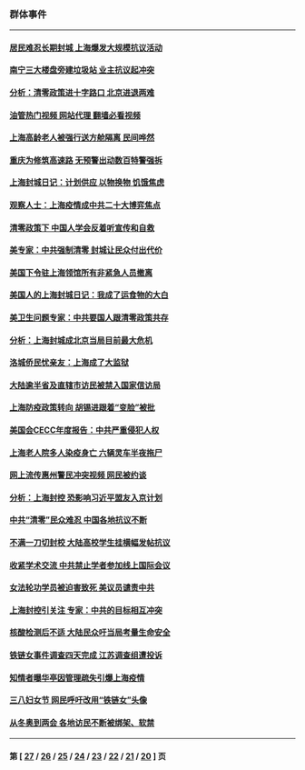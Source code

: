 ### 群体事件
---
#### [居民难忍长期封城 上海爆发大规模抗议活动](../../pages/ncid279/n13724894.md?05040845) 
#### [南宁三大楼盘旁建垃圾站 业主抗议起冲突](../../pages/ncid279/n13723244.md?05040845) 
#### [分析：清零政策进十字路口 北京进退两难](../../pages/ncid279/n13722760.md?05040845) 
#### [油管热门视频 网站代理 翻墙必看视频](http://209.222.30.114:81/youtube.html?05040845)
#### [上海高龄老人被强行送方舱隔离 民间哗然](../../pages/ncid279/n13717318.md?05040845) 
#### [重庆为修筑高速路 无预警出动数百特警强拆](../../pages/ncid279/n13716893.md?05040845) 
#### [上海封城日记：计划供应 以物换物 饥饿焦虑](../../pages/ncid279/n13715646.md?05040845) 
#### [观察人士：上海疫情成中共二十大博弈焦点](../../pages/ncid279/n13713349.md?05040845) 
#### [清零政策下 中国人学会反着听宣传和自救](../../pages/ncid279/n13711002.md?05040845) 
#### [美专家：中共强制清零 封城让民众付出代价](../../pages/ncid279/n13709482.md?05040845) 
#### [美国下令驻上海领馆所有非紧急人员撤离](../../pages/ncid279/n13709373.md?05040845) 
#### [美国人的上海封城日记：我成了运食物的大白](../../pages/ncid279/n13707573.md?05040845) 
#### [美卫生问题专家：中共要国人跟清零政策共存](../../pages/ncid279/n13705925.md?05040845) 
#### [分析：上海封城成北京当局目前最大危机](../../pages/ncid279/n13702771.md?05040845) 
#### [洛城侨民忧亲友：上海成了大监狱](../../pages/ncid279/n13693937.md?05040845) 
#### [大陆逾半省及直辖市访民被禁入国家信访局](../../pages/ncid279/n13689201.md?05040845) 
#### [上海防疫政策转向 胡锡进跟着“变脸”被批](../../pages/ncid279/n13688098.md?05040845) 
#### [美国会CECC年度报告：中共严重侵犯人权](../../pages/ncid279/n13687784.md?05040845) 
#### [上海老人院多人染疫身亡 六辆灵车半夜拖尸](../../pages/ncid279/n13687060.md?05040845) 
#### [网上流传惠州警民冲突视频 网民被约谈](../../pages/ncid279/n13687562.md?05040845) 
#### [分析：上海封控 恐影响习近平盟友入京计划](../../pages/ncid279/n13686881.md?05040845) 
#### [中共“清零”民众难忍 中国各地抗议不断](../../pages/ncid279/n13685186.md?05040845) 
#### [不满一刀切封校 大陆高校学生挂横幅发帖抗议](../../pages/ncid279/n13683669.md?05040845) 
#### [收紧学术交流 中共禁止学者参加线上国际会议](../../pages/ncid279/n13684255.md?05040845) 
#### [女法轮功学员被迫害致死 美议员谴责中共](../../pages/ncid279/n13682069.md?05040845) 
#### [上海封控引关注 专家：中共的目标相互冲突](../../pages/ncid279/n13679402.md?05040845) 
#### [核酸检测后不适 大陆民众吁当局考量生命安全](../../pages/ncid279/n13674223.md?05040845) 
#### [铁链女事件调查四天完成 江苏调查组遭投诉](../../pages/ncid279/n13673940.md?05040845) 
#### [知情者曝华亭因管理疏失引爆上海疫情](../../pages/ncid279/n13642418.md?05040845) 
#### [三八妇女节 网民呼吁改用“铁链女”头像](../../pages/ncid279/n13629332.md?05040845) 
#### [从冬奥到两会 各地访民不断被绑架、软禁](../../pages/ncid279/n13623432.md?05040845) 

---
#### 第 [ [27](./27.md?05040845) / [26](./26.md?05040845) / [25](./25.md?05040845) / [24](./24.md?05040845) / [23](./23.md?05040845) / [22](./22.md?05040845) / [21](./21.md?05040845) / [20](./20.md?05040845) ] 页

